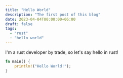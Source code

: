 ```yaml
---
title: "Hello World"
description: "The first post of this blog"
date: 2023-04-04T00:00:00+06:00
draft: false
tags:
  - "rust"
  - "hello world"
---
```


I'm a rust developer by trade, so let's say hello in rust!

```rust
fn main() {
    println!("Hello World!");
}
```